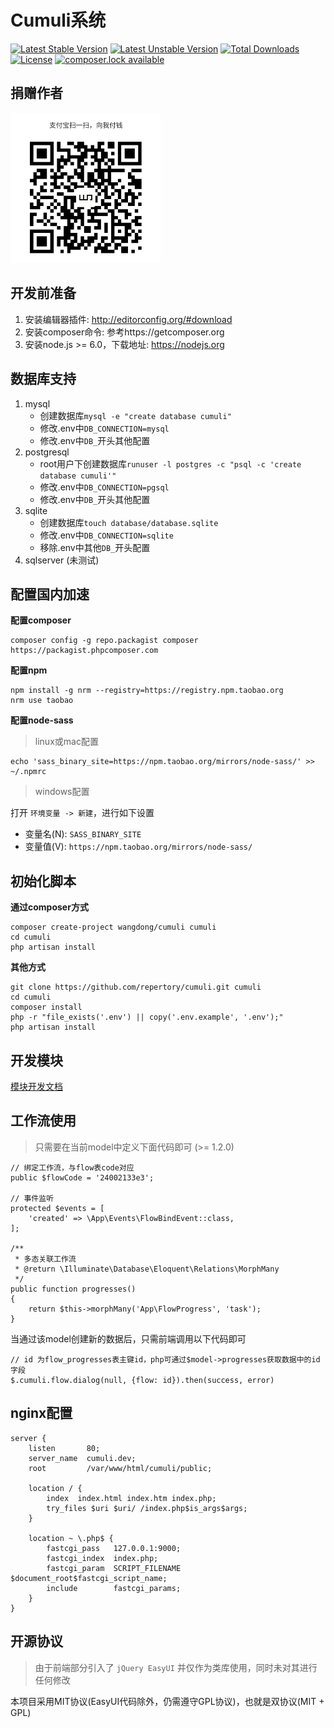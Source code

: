 # Cumuli系统

[![Latest Stable Version](https://poser.pugx.org/wangdong/cumuli/version)](https://packagist.org/packages/wangdong/cumuli) 
[![Latest Unstable Version](https://poser.pugx.org/wangdong/cumuli/v/unstable)](https://packagist.org/packages/wangdong/cumuli) 
[![Total Downloads](https://poser.pugx.org/wangdong/cumuli/downloads)](https://packagist.org/packages/wangdong/cumuli) 
[![License](https://poser.pugx.org/wangdong/cumuli/license)](https://packagist.org/packages/wangdong/cumuli)
[![composer.lock available](https://poser.pugx.org/wangdong/cumuli/composerlock)](https://packagist.org/packages/wangdong/cumuli)

## 捐赠作者

<img src="resources/assets/img/alipay.png" width="240" alt="支付宝捐赠" />

## 开发前准备

1. 安装编辑器插件: http://editorconfig.org/#download
2. 安装composer命令: 参考https://getcomposer.org
3. 安装node.js >= 6.0，下载地址: https://nodejs.org

## 数据库支持

1. mysql
   - 创建数据库`mysql -e "create database cumuli"`
   - 修改.env中`DB_CONNECTION=mysql`
   - 修改.env中`DB_`开头其他配置
2. postgresql
   - root用户下创建数据库`runuser -l postgres -c "psql -c 'create database cumuli'"`
   - 修改.env中`DB_CONNECTION=pgsql`
   - 修改.env中`DB_`开头其他配置
3. sqlite 
   - 创建数据库`touch database/database.sqlite`
   - 修改.env中`DB_CONNECTION=sqlite`
   - 移除.env中其他`DB_`开头配置
4. sqlserver (未测试)

## 配置国内加速

**配置composer**

```
composer config -g repo.packagist composer https://packagist.phpcomposer.com
```

**配置npm**

```
npm install -g nrm --registry=https://registry.npm.taobao.org
nrm use taobao
```

**配置node-sass**

> linux或mac配置

```
echo 'sass_binary_site=https://npm.taobao.org/mirrors/node-sass/' >> ~/.npmrc
```

> windows配置

打开 `环境变量 -> 新建`，进行如下设置

- 变量名(N): `SASS_BINARY_SITE`
- 变量值(V): `https://npm.taobao.org/mirrors/node-sass/`

## 初始化脚本

**通过composer方式**
```
composer create-project wangdong/cumuli cumuli
cd cumuli
php artisan install
```

**其他方式**
```
git clone https://github.com/repertory/cumuli.git cumuli
cd cumuli
composer install
php -r "file_exists('.env') || copy('.env.example', '.env');"
php artisan install
```

## 开发模块

[模块开发文档](module/README.md)

## 工作流使用

> 只需要在当前model中定义下面代码即可 (>= 1.2.0)

```
// 绑定工作流，与flow表code对应
public $flowCode = '24002133e3';

// 事件监听
protected $events = [
    'created' => \App\Events\FlowBindEvent::class,
];

/**
 * 多态关联工作流
 * @return \Illuminate\Database\Eloquent\Relations\MorphMany
 */
public function progresses()
{
    return $this->morphMany('App\FlowProgress', 'task');
}
```

当通过该model创建新的数据后，只需前端调用以下代码即可

```
// id 为flow_progresses表主键id，php可通过$model->progresses获取数据中的id字段
$.cumuli.flow.dialog(null, {flow: id}).then(success, error)
``` 

## nginx配置

```
server {
    listen       80;
    server_name  cumuli.dev;
    root         /var/www/html/cumuli/public;

    location / {
        index  index.html index.htm index.php;
        try_files $uri $uri/ /index.php$is_args$args;
    }

    location ~ \.php$ {
        fastcgi_pass   127.0.0.1:9000;
        fastcgi_index  index.php;
        fastcgi_param  SCRIPT_FILENAME  $document_root$fastcgi_script_name;
        include        fastcgi_params;
    }
}
```

## 开源协议

> 由于前端部分引入了 `jQuery EasyUI` 并仅作为类库使用，同时未对其进行任何修改

本项目采用MIT协议(EasyUI代码除外，仍需遵守GPL协议)，也就是双协议(MIT + GPL)
